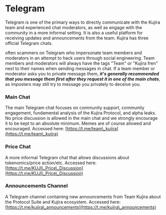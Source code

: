 # Telegram

Telegram is one of the primary ways to directly communicate with the Kujira team and experienced chat moderators, as well as engage with the community in a more informal setting. It is also a useful platform for receiving updates and announcements from the team. Kujira has three official Telegram chats.

often scammers on Telegram who impersonate team members and moderators in an attempt to hack users through social engineering. Team members and moderators will always have the tags "Team" or "Kujira fren" next to their names when sending messages in chat. If a team member or moderator asks you to private message them, _**it's generally recommended that you message them first after they request it in one of the main chats**_, as imposters may still try to message you privately to deceive you.

### Main Chat

The main Telegram chat focuses on community support, community engagement, fundamental analysis of the Kujira Protocol, and alpha leaks. No price discussion is allowed in the main chat and we strongly encourage it to be kept to an absolute minimum. Memes are of course allowed and encouraged. Accessed here: [https://t.me/team\_kujira](https://t.me/team\_kujira)

### Price Chat

A more informal Telegram chat that allows discussions about tokenomics/price action/etc. Accessed here: [https://t.me/KUJI\_Price\_Discussion](https://t.me/KUJI\_Price\_Discussion)

### Announcements Channel

A Telegram channel containing new announcements from Team Kujira about the Protocol Suite and Kujira ecosystem. Accessed here: [https://t.me/kujira\_announcements](https://t.me/kujira\_announcements)
